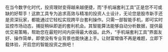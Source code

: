 在当今数字化时代，投资理财变得越来越便捷，而“手机端套利工具”正是您不可或缺的好帮手！这款工具专为追求高效与精准的投资人士设计，无论您是股市新手还是资深玩家，都能通过它轻松实现跨平台套利操作。只需一部智能手机，即可实时监控市场动态，捕捉稍纵即逝的套利机会。其智能算法能够自动分析数据，提供最优交易策略，帮助您在最短时间内获得最大收益。此外，“手机端套利工具”界面友好、操作简单，即使没有专业背景也能快速上手。让财富增值不再是难题，立即下载体验，开启您的智能投资之旅吧！